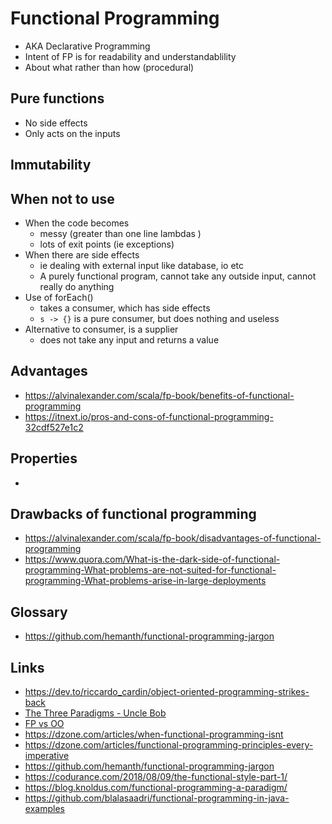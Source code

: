 # Functional Programming

- AKA Declarative Programming
- Intent of FP is for readability and understandablility
- About what rather than how (procedural)

## Pure functions

- No side effects
- Only acts on the inputs

## Immutability

## When not to use

- When the code becomes
  - messy (greater than one line lambdas )
  - lots of exit points (ie exceptions)
- When there are side effects
  - ie dealing with external input like database, io etc
  - A purely functional program, cannot take any outside input, cannot really do anything
- Use of forEach()
  - takes a consumer, which has side effects
  - `s -> {}` is a pure consumer, but does nothing and useless
- Alternative to consumer, is a supplier
  - does not take any input and returns a value

## Advantages

- https://alvinalexander.com/scala/fp-book/benefits-of-functional-programming
- https://itnext.io/pros-and-cons-of-functional-programming-32cdf527e1c2

## Properties

- 

## Drawbacks of functional programming

- https://alvinalexander.com/scala/fp-book/disadvantages-of-functional-programming
- https://www.quora.com/What-is-the-dark-side-of-functional-programming-What-problems-are-not-suited-for-functional-programming-What-problems-arise-in-large-deployments

## Glossary

- https://github.com/hemanth/functional-programming-jargon

## Links

- https://dev.to/riccardo_cardin/object-oriented-programming-strikes-back
- [The Three Paradigms - Uncle Bob](https://blog.cleancoder.com/uncle-bob/2012/12/19/Three-Paradigms.html)
- [FP vs OO](https://blog.cleancoder.com/uncle-bob/2018/04/13/FPvsOO.html)
- https://dzone.com/articles/when-functional-programming-isnt
- https://dzone.com/articles/functional-programming-principles-every-imperative
- https://github.com/hemanth/functional-programming-jargon
- https://codurance.com/2018/08/09/the-functional-style-part-1/
- https://blog.knoldus.com/functional-programming-a-paradigm/
- https://github.com/blalasaadri/functional-programming-in-java-examples
